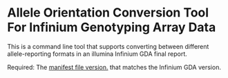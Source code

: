 # Allele Orientation Conversion Tool For Infinium Genotyping Array Data

This is a command line tool that supports converting between different allele-reporting formats in an illumina Infinium GDA final report. 

Required: The [manifest file version.](https://support.illumina.com/downloads/infinium-global-diversity-array-v1-product-files.html) that matches the Infinium GDA version.

